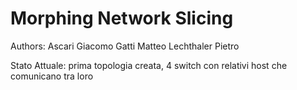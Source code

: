 # Morphing Network Slicing

Authors: 
Ascari Giacomo
Gatti Matteo
Lechthaler Pietro


Stato Attuale:
prima topologia creata, 4 switch con relativi host che comunicano tra loro
